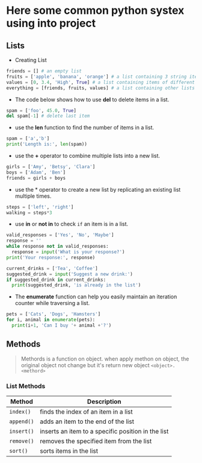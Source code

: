 # Here some common python systex using into project

## Lists
* Creating List 
```python
friends = [] # an empty list
fruits = ['apple', 'banana', 'orange'] # a list containing 3 string items
values = [0, 3.4, 'High', True] # a list containing items of different types
everything = [friends, fruits, values] # a list containing other lists
```
* The code below shows how to use **del** to delete items in a list.
```python
spam = ['foo', 45.0, True]
del spam[-1] # delete last item
```
* use the **len** function to find the number of items in a list.
```python
spam = ['a','b']
print('Length is:', len(spam))
```
* use the **+** operator to combine multiple lists into a new list.
```python
girls = ['Amy', 'Betsy', 'Clara']
boys = ['Adam', 'Ben']
friends = girls + boys
```
* use the * operator to create a new list by replicating an existing list multiple times.
```python
steps = ['left', 'right']
walking = steps*3
``` 
* use **in** or **not in** to check `if` an item is in a list.
```python
valid_responses = ['Yes', 'No', 'Maybe']
response = ''
while response not in valid_responses:
  response = input('What is your response?')
print('Your response:', response)

current_drinks = ['Tea', 'Coffee']
suggested_drink = input('Suggest a new drink:')
if suggested_drink in current_drinks:
  print(suggested_drink, 'is already in the list')
```
* The **enumerate** function can help you easily maintain an iteration counter while traversing a list.
```python
pets = ['Cats', 'Dogs', 'Hamsters']
for i, animal in enumerate(pets):
  print(i+1, 'Can I buy '+ animal +'?')
```
## Methods
> Methords is a function on object. when apply methon on object, the original object not change but it's return new object
`<object>.<methord>`
### List Methods
| Method | Description |
|-------------|-------------------|
| `index()` |	finds the index of an item in a list |
| `append()` | adds an item to the end of the list |
| `insert()` | inserts an item to a specific position in the list |
| `remove()` | removes the specified item from the list |
|`sort()`	| sorts items in the list |
